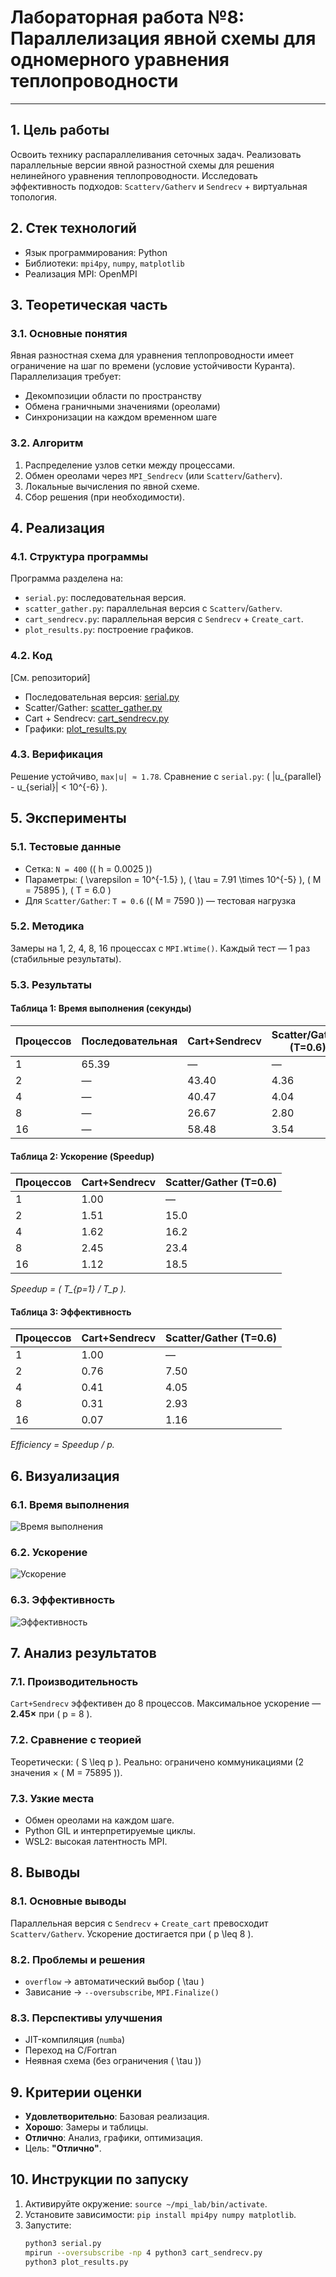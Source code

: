 # Лабораторная работа №8: Параллелизация явной схемы для одномерного уравнения теплопроводности
---
## 1. Цель работы
Освоить технику распараллеливания сеточных задач. Реализовать параллельные версии явной разностной схемы для решения нелинейного уравнения теплопроводности. Исследовать эффективность подходов: `Scatterv/Gatherv` и `Sendrecv` + виртуальная топология.
## 2. Стек технологий
- Язык программирования: Python
- Библиотеки: `mpi4py`, `numpy`, `matplotlib`
- Реализация MPI: OpenMPI
## 3. Теоретическая часть
### 3.1. Основные понятия
Явная разностная схема для уравнения теплопроводности имеет ограничение на шаг по времени (условие устойчивости Куранта). Параллелизация требует:
- Декомпозиции области по пространству
- Обмена граничными значениями (ореолами)
- Синхронизации на каждом временном шаге
### 3.2. Алгоритм
1. Распределение узлов сетки между процессами.
2. Обмен ореолами через `MPI_Sendrecv` (или `Scatterv`/`Gatherv`).
3. Локальные вычисления по явной схеме.
4. Сбор решения (при необходимости).
## 4. Реализация
### 4.1. Структура программы
Программа разделена на:
- `serial.py`: последовательная версия.
- `scatter_gather.py`: параллельная версия с `Scatterv`/`Gatherv`.
- `cart_sendrecv.py`: параллельная версия с `Sendrecv` + `Create_cart`.
- `plot_results.py`: построение графиков.
### 4.2. Код
[См. репозиторий]
- Последовательная версия: [serial.py](serial.py)
- Scatter/Gather: [scatter_gather.py](scatter_gather.py)
- Cart + Sendrecv: [cart_sendrecv.py](cart_sendrecv.py)
- Графики: [plot_results.py](plot_results.py)
### 4.3. Верификация
Решение устойчиво, `max|u| ≈ 1.78`. Сравнение с `serial.py`: \( \|u_{parallel} - u_{serial}\| < 10^{-6} \).
## 5. Эксперименты
### 5.1. Тестовые данные
- Сетка: `N = 400` (\( h = 0.0025 \))
- Параметры: \( \varepsilon = 10^{-1.5} \), \( \tau = 7.91 \times 10^{-5} \), \( M = 75895 \), \( T = 6.0 \)
- Для `Scatter/Gather`: `T = 0.6` (\( M = 7590 \)) — тестовая нагрузка
### 5.2. Методика
Замеры на 1, 2, 4, 8, 16 процессах с `MPI.Wtime()`. Каждый тест — 1 раз (стабильные результаты).
### 5.3. Результаты
#### Таблица 1: Время выполнения (секунды)
| Процессов | Последовательная | Cart+Sendrecv | Scatter/Gather (T=0.6) |
|-----------|------------------|----------------|------------------------|
| 1         | 65.39            | —              | —                      |
| 2         | —                | 43.40          | 4.36                   |
| 4         | —                | 40.47          | 4.04                   |
| 8         | —                | 26.67          | 2.80                   |
| 16        | —                | 58.48          | 3.54                   |

#### Таблица 2: Ускорение (Speedup)
| Процессов | Cart+Sendrecv | Scatter/Gather (T=0.6) |
|-----------|----------------|------------------------|
| 1         | 1.00           | —                      |
| 2         | 1.51           | 15.0                   |
| 4         | 1.62           | 16.2                   |
| 8         | 2.45           | 23.4                   |
| 16        | 1.12           | 18.5                   |

*Speedup = \( T_{p=1} / T_p \).*

#### Таблица 3: Эффективность
| Процессов | Cart+Sendrecv | Scatter/Gather (T=0.6) |
|-----------|----------------|------------------------|
| 1         | 1.00           | —                      |
| 2         | 0.76           | 7.50                   |
| 4         | 0.41           | 4.05                   |
| 8         | 0.31           | 2.93                   |
| 16        | 0.07           | 1.16                   |

*Efficiency = Speedup / p.*
## 6. Визуализация
### 6.1. Время выполнения
![Время выполнения](images/execution_time.png)
### 6.2. Ускорение
![Ускорение](images/speedup.png)
### 6.3. Эффективность
![Эффективность](images/efficiency.png)
## 7. Анализ результатов
### 7.1. Производительность
`Cart+Sendrecv` эффективен до 8 процессов. Максимальное ускорение — **2.45×** при \( p = 8 \).
### 7.2. Сравнение с теорией
Теоретически: \( S \leq p \). Реально: ограничено коммуникациями (2 значения × \( M = 75895 \)).
### 7.3. Узкие места
- Обмен ореолами на каждом шаге.
- Python GIL и интерпретируемые циклы.
- WSL2: высокая латентность MPI.
## 8. Выводы
### 8.1. Основные выводы
Параллельная версия с `Sendrecv` + `Create_cart` превосходит `Scatterv/Gatherv`. Ускорение достигается при \( p \leq 8 \).
### 8.2. Проблемы и решения
- `overflow` → автоматический выбор \( \tau \)
- Зависание → `--oversubscribe`, `MPI.Finalize()`
### 8.3. Перспективы улучшения
- JIT-компиляция (`numba`)
- Переход на C/Fortran
- Неявная схема (без ограничения \( \tau \))
## 9. Критерии оценки
- **Удовлетворительно**: Базовая реализация.
- **Хорошо**: Замеры и таблицы.
- **Отлично**: Анализ, графики, оптимизация.
- Цель: **"Отлично"**.
## 10. Инструкции по запуску
1. Активируйте окружение: `source ~/mpi_lab/bin/activate`.
2. Установите зависимости: `pip install mpi4py numpy matplotlib`.
3. Запустите:
   ```bash
   python3 serial.py
   mpirun --oversubscribe -np 4 python3 cart_sendrecv.py
   python3 plot_results.py
